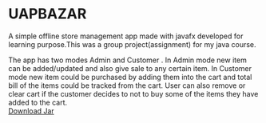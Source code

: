 # UAPBAZAR
A simple offline store management app made with javafx developed for learning purpose.This was a group project(assignment) for my java course.

The app has two modes Admin and Customer . In Admin mode new item can be added/updated and also give sale to any certain item.
In Customer mode new item could be purchased by adding them into the cart and total bill of the items could be tracked from the cart.
User can also remove or clear cart if the customer decides to not to buy some of the items they have added to the cart. <br/>
[Download Jar](https://github.com/afaiyaz006/UAPBAZAR/raw/main/out/artifacts/LABJAVA_jar/LABJAVA.jar)
